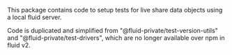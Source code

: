 This package contains code to setup tests for live share data objects using a local fluid server.

Code is duplicated and simplified from "@fluid-private/test-version-utils" and "@fluid-private/test-drivers", which are no longer available over npm in fluid v2.

